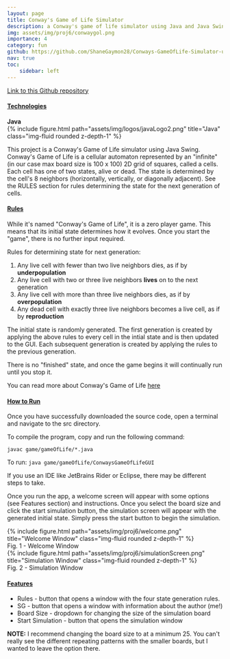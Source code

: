 ```yaml
---
layout: page
title: Conway's Game of Life Simulator
description: a Conway's game of life simulator using Java and Java Swing
img: assets/img/proj6/conwaygol.png
importance: 4
category: fun
github: https://github.com/ShaneGaymon28/Conways-GameOfLife-Simulator-using-Java-Swing
nav: true
toc:
    sidebar: left
---
```


<a href="https://github.com/ShaneGaymon28/Conways-GameOfLife-Simulator-using-Java-Swing">Link to this Github repository</a>

<div class="row justify-content-center">
    <h4><strong><u>Technologies</u></strong></h4>
</div>
<div class="row">
    <div class="col-sm mt-3 mt-md-0">
        <div class="caption">
            <strong>Java</strong>
        </div>
        {% include figure.html path="assets/img/logos/javaLogo2.png" title="Java" class="img-fluid rounded z-depth-1" %}
    </div>
</div>


This project is a Conway's Game of Life simulator using Java Swing. Conway's Game of Life is a cellular automaton represented by an "infinite" (in our case max board size is 100 x 100) 2D grid of squares, called a cells. Each cell has one of two states, alive or dead. The state is determined by the cell's 8 neighbors (horizontally, vertically, or diagonally adjacent). See the RULES section for rules determining the state for the next generation of cells.


<h4><strong><u>Rules</u></strong></h4>
While it's named "Conway's Game of Life", it is a zero player game. This means that its initial state determines how it evolves. Once you start the "game", there is no further input required. 

Rules for determining state for next generation:
<ol>
    <li>Any live cell with fewer than two live neighbors dies, as if by <strong>underpopulation</strong></li>
    <li>Any live cell with two or three live neighbors <strong>lives</strong> on to the next generation</li>
    <li>Any live cell with more than three live neighbors dies, as if by <strong>overpopulation</strong></li>
    <li>Any dead cell with exactly three live neighbors becomes a live cell, as if by <strong>reproduction</strong></li>
</ol>

The initial state is randomly generated. The first generation is created by applying the above rules to every cell in the intial state and is then updated to the GUI. Each subsequent generation is created by applying the rules to the previous generation.

There is no "finished" state, and once the game begins it will continually run until you stop it.

You can read more about Conway's Game of Life <a href="https://en.wikipedia.org/wiki/Conway%27s_Game_of_Life">here</a>

<h4><strong><u>How to Run</u></strong></h4>
Once you have successfully downloaded the source code, open a terminal and navigate to the src directory.

To compile the program, copy and run the following command:

`javac game/gameOfLife/*.java`

To run:
`java game/gameOfLife/ConwaysGameOfLifeGUI`

If you use an IDE like JetBrains Rider or Eclipse, there may be different steps to take.

Once you run the app, a welcome screen will appear with some options (see Features section) and instructions. Once you select the board size and click the start simulation button, the simulation screen will appear with the generated initial state. Simply press the start button to begin the simulation. 


<div class="row">
    <div class="col-sm mt-3 mt-md-0">
        {% include figure.html path="assets/img/proj6/welcome.png" title="Welcome Window" class="img-fluid rounded z-depth-1" %}
    </div>
</div>
<div class="caption">
    Fig. 1 - Welcome Window
</div>

<div class="row">
    <div class="col-sm mt-3 mt-md-0">
        {% include figure.html path="assets/img/proj6/simulationScreen.png" title="Simulation Window" class="img-fluid rounded z-depth-1" %}
    </div>
</div>
<div class="caption">
    Fig. 2 - Simulation Window
</div>


<h4><strong><u>Features</u></strong></h4>
<ul>
    <li>Rules - button that opens a window with the four state generation rules.</li>
    <li>SG - button that opens a window with information about the author (me!)</li>
    <li>Board Size - dropdown for changing the size of the simulation board</li>
    <li>Start Simulation - button that opens the simulation window</li>
</ul>

<strong>NOTE:</strong> I recommend changing the board size to at a minimum 25. You can't really see the different repeating patterns with the smaller boards, but I wanted to leave the option there. 
